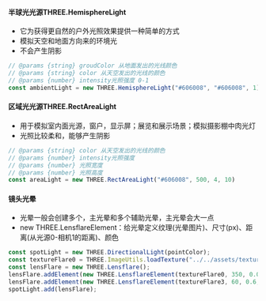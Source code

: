 #### 半球光光源THREE.HemisphereLight
+ 它为获得更自然的户外光照效果提供一种简单的方式
+ 模拟天空和地面方向来的环境光
+ 不会产生阴影
```javascript
// @params {string} groudColor 从地面发出的光线颜色
// @params {string} color 从天空发出的光线的颜色
// @params {number} intensity光照强度 0-1
const ambientLight = new THREE.HemisphereLight("#606008", "#606008", 1)
```

#### 区域光光源THREE.RectAreaLight
+ 用于模拟室内面光源，窗户，显示屏；展览和展示场景；模拟摄影棚中肉光灯
+ 光照比较柔和，能够产生阴影
```javascript
// @params {string} color 从天空发出的光线的颜色
// @params {number} intensity光照强度
// @params {number} 光照宽度
// @params {number} 光照高度
const areaLight = new THREE.RectAreaLight("#606008", 500, 4, 10)
```

#### 镜头光晕
+ 光晕一般会创建多个，主光晕和多个辅助光晕，主光晕会大一点
+ new THREE.LensflareElement：给光晕定义纹理(光晕图片)、尺寸(px)、距离(从光源0-相机1的距离)、颜色
```javascript
const spotLight = new THREE.DirectionalLight(pointColor);
const textureFlare0 = THREE.ImageUtils.loadTexture("../../assets/textures/flares/lensflare0.png");
const lensFlare = new THREE.Lensflare();
lensFlare.addElement(new THREE.LensflareElement(textureFlare0, 350, 0.0, flareColor));
lensFlare.addElement(new THREE.LensflareElement(textureFlare3, 60, 0.6, flareColor));
spotLight.add(lensFlare);
```
